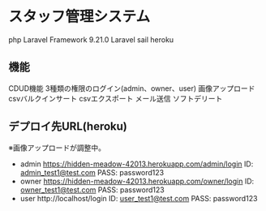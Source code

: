 # スタッフ管理システム
php
Laravel Framework 9.21.0
Laravel sail
heroku
<br>

## 機能
CDUD機能
3種類の権限のログイン(admin、owner、user)
画像アップロード
csvバルクインサート
csvエクスポート
メール送信
ソフトデリート
<br>
## デプロイ先URL(heroku)
※画像アップロードが調整中。

* admin
https://hidden-meadow-42013.herokuapp.com/admin/login
ID: admin_test1@test.com
PASS: password123
* owner
https://hidden-meadow-42013.herokuapp.com/owner/login
ID: owner_test1@test.com
PASS: password123
* user
http://localhost/login
ID: user_test1@test.com
PASS: password123





